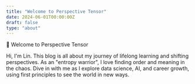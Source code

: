 ```yaml
---
title: "Welcome to Perspective Tensor"
date: 2024-06-01T00:00:00Z
draft: false
type: "about"
---
```


👋 Welcome to Perspective Tensor

Hi, I'm Lin. This blog is all about my journey of lifelong learning and shifting perspectives. As an "entropy warrior", I love finding order and meaning in the chaos. Dive in with me as I explore data science, AI, and career growth, using first principles to see the world in new ways.